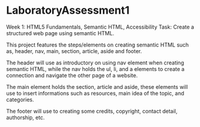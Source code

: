 # LaboratoryAssessment1
Week 1: HTML5 Fundamentals, Semantic HTML, Accessibility
Task: Create a structured web page using semantic HTML.

This project features the steps/elements on creating semantic HTML such as, header, nav, main, section, article, aside and footer.

The header will use as introductory on using nav element when creating semantic HTML, while the nav holds the ul, li, and a elements to create a connection and navigate the other page of a website.

The main element holds the section, article and aside, these elements will use to insert informations such as resources, main idea of the topic, and categories.

The footer will use to creating some credits, copyright, contact detail, authorship, etc.

